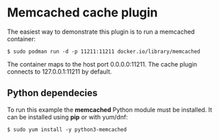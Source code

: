 # Memcached cache plugin
The easiest way to demonstrate this plugin is to run a memcached container:

```
$ sudo podman run -d -p 11211:11211 docker.io/library/memcached
```

The container maps to the host port 0.0.0.0:11211. The cache plugin connects to
127.0.0.1:11211 by default.

## Python dependecies
To run this example the **memcached** Python module must be installed. 
It can be installed using **pip** or with yum/dnf:

```
$ sudo yum install -y python3-memcached
```
